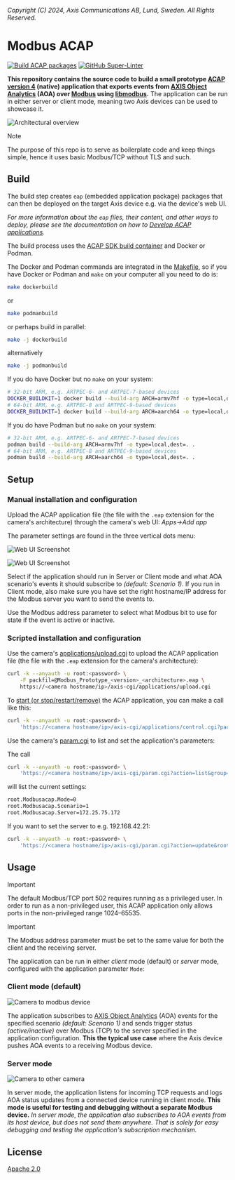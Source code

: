 *Copyright (C) 2024, Axis Communications AB, Lund, Sweden. All Rights Reserved.*

# Modbus ACAP

[![Build ACAP packages](https://github.com/AxisCommunications/modbus-acap/actions/workflows/build.yml/badge.svg)](https://github.com/AxisCommunications/modbus-acap/actions/workflows/build.yml)
[![GitHub Super-Linter](https://github.com/AxisCommunications/modbus-acap/actions/workflows/super-linter.yml/badge.svg)](https://github.com/AxisCommunications/modbus-acap/actions/workflows/super-linter.yml)

**This repository contains the source code to build a small prototype
[ACAP version 4](https://axiscommunications.github.io/acap-documentation/)
(native) application that exports events from
[AXIS Object Analytics](https://www.axis.com/products/axis-object-analytics)
(AOA) over
[Modbus](https://en.wikipedia.org/wiki/Modbus) using
[libmodbus](https://libmodbus.org/).** The application can be run in either
server or client mode, meaning two Axis devices can be used to showcase it.

![Architectural overview](images/acap_architecture.svg)

> [!NOTE]
> The purpose of this repo is to serve as boilerplate code and keep
> things simple, hence it uses basic Modbus/TCP without TLS and such.

## Build

The build step creates `eap` (embedded application package) packages that can
then be deployed on the target Axis device e.g. via the device's web UI.

*For more information about the `eap` files, their content, and other ways to
deploy, please see the documentation on how to
[Develop ACAP applications](https://axiscommunications.github.io/acap-documentation/docs/develop/).*

The build process uses the
[ACAP SDK build container](https://hub.docker.com/r/axisecp/acap-sdk)
and Docker or Podman.

The Docker and Podman commands are integrated in the [Makefile](Makefile), so
if you have Docker or Podman and `make` on your computer all you need to do is:

```sh
make dockerbuild
```

or

```sh
make podmanbuild
```

or perhaps build in parallel:

```sh
make -j dockerbuild
```

alternatively

```sh
make -j podmanbuild
```

If you do have Docker but no `make` on your system:

```sh
# 32-bit ARM, e.g. ARTPEC-6- and ARTPEC-7-based devices
DOCKER_BUILDKIT=1 docker build --build-arg ARCH=armv7hf -o type=local,dest=. .
# 64-bit ARM, e.g. ARTPEC-8 and ARTPEC-9-based devices
DOCKER_BUILDKIT=1 docker build --build-arg ARCH=aarch64 -o type=local,dest=. .
```

If you do have Podman but no `make` on your system:

```sh
# 32-bit ARM, e.g. ARTPEC-6- and ARTPEC-7-based devices
podman build --build-arg ARCH=armv7hf -o type=local,dest=. .
# 64-bit ARM, e.g. ARTPEC-8 and ARTPEC-9-based devices
podman build --build-arg ARCH=aarch64 -o type=local,dest=. .
```

## Setup

### Manual installation and configuration

Upload the ACAP application file (the file with the `.eap` extension for the
camera's architecture) through the camera's web UI: *Apps->Add app*

The parameter settings are found in the three vertical dots menu:

![Web UI Screenshot](images/web_ui_open_param_settings.png)

![Web UI Screenshot](images/web_ui_param_settings.png)

Select if the application should run in Server or Client mode and what AOA scenario's
events it should subscribe to *(default: Scenario 1)*. If you run in Client
mode, also make sure you have set the right hostname/IP address for the Modbus
server you want to send the events to.

Use the Modbus address parameter to select what Modbus bit to use for state if
the event is active or inactive.

### Scripted installation and configuration

Use the camera's
[applications/upload.cgi](https://www.axis.com/vapix-library/subjects/t10102231/section/t10036126/display?section=t10036126-t10010609)
to upload the ACAP application file (the file with the `.eap` extension for the
camera's architecture):

```sh
curl -k --anyauth -u root:<password> \
    -F packfil=@Modbus_Prototype_<version>_<architecture>.eap \
    https://<camera hostname/ip>/axis-cgi/applications/upload.cgi
```

To
[start (or stop/restart/remove)](https://www.axis.com/vapix-library/subjects/t10102231/section/t10036126/display?section=t10036126-t10010606)
the ACAP application, you can make a call like this:

```sh
curl -k --anyauth -u root:<password> \
    'https://<camera hostname/ip>/axis-cgi/applications/control.cgi?package=modbusacap&action=start'
```

Use the camera's
[param.cgi](https://www.axis.com/vapix-library/subjects/t10175981/section/t10036014/display)
to list and set the application's parameters:

The call

```sh
curl -k --anyauth -u root:<password> \
    'https://<camera hostname/ip>/axis-cgi/param.cgi?action=list&group=modbusacap'
```

will list the current settings:

```sh
root.Modbusacap.Mode=0
root.Modbusacap.Scenario=1
root.Modbusacap.Server=172.25.75.172
```

If you want to set the server to e.g. 192.168.42.21:

```sh
curl -k --anyauth -u root:<password> \
    'https://<camera hostname/ip>/axis-cgi/param.cgi?action=update&root.Modbusacap.Server=192.168.42.21'
```

## Usage

> [!IMPORTANT]
> The default Modbus/TCP port 502 requires running as a privileged user.
> In order to run as a non-privileged user, this ACAP application only allows
> ports in the non-privileged range 1024–65535.
<!-- -->
> [!IMPORTANT]
> The Modbus address parameter must be set to the same value for both the
> client and the receiving server.

The application can be run in either *client* mode (default) or *server* mode,
configured with the application parameter `Mode`:

### Client mode (default)

![Camera to modbus device](images/cam_to_modbus.svg)

The application subscribes to
[AXIS Object Analytics](https://www.axis.com/products/axis-object-analytics)
(AOA) events for the specified scenario *(default: Scenario 1)* and sends
trigger status *(active/inactive)* over Modbus (TCP) to the server specified
in the application configuration. **This the typical use case** where the Axis
device pushes AOA events to a receiving Modbus device.

### Server mode

![Camera to other camera](images/cam_to_cam.svg)

In server mode, the application listens for incoming TCP requests and logs AOA
status updates from a connected device running in client mode. **This mode is
useful for testing and debugging without a separate Modbus device.**
*In server mode, the application also subscribes to AOA events from its host
device, but does not send them anywhere. That is solely for easy debugging and
testing the application's subscription mechanism.*

## License

[Apache 2.0](LICENSE)
